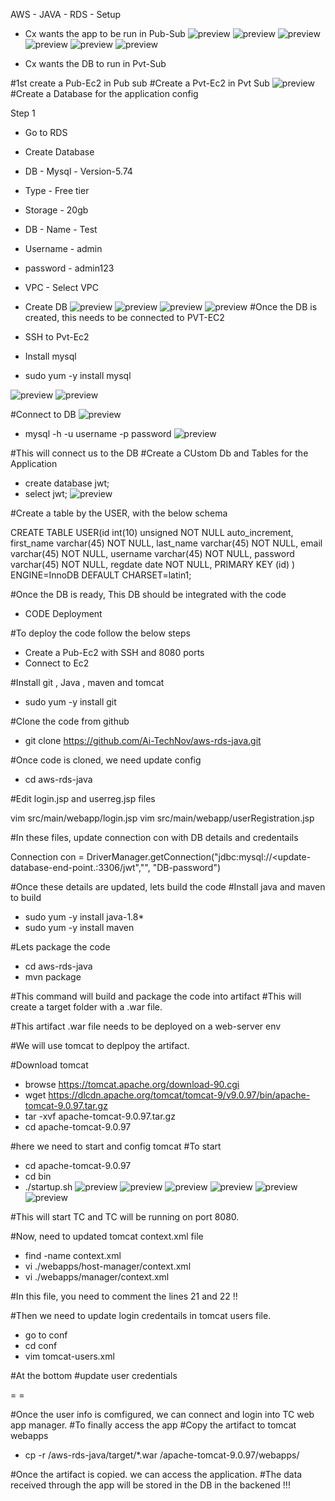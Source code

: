 AWS - JAVA - RDS - Setup

- Cx wants the app to be run in Pub-Sub
![preview](images/RDS1.png)
![preview](images/RDS2.png)
![preview](images/RDS3.png)
![preview](images/RDS4.png)
![preview](images/RDS5.png)
![preview](images/RDS6.png)

- Cx wants the DB to run in Pvt-Sub

#1st create a Pub-Ec2 in Pub sub
#Create a Pvt-Ec2 in Pvt Sub
![preview](images/RDS19.png)
#Create a Database for the application config

Step 1
- Go to RDS
- Create Database
- DB - Mysql - Version-5.74
- Type - Free tier
- Storage - 20gb
- DB - Name - Test
- Username - admin
- password - admin123
- VPC - Select VPC
- Create DB
![preview](images/RDS7.png)
![preview](images/RDS8.png)
![preview](images/RDS9.png)
![preview](images/RDS10.png)
#Once the DB is created, this needs to be connected to PVT-EC2

- SSH to Pvt-Ec2
- Install mysql 
- sudo yum -y install mysql

![preview](images/RDS11.png)
![preview](images/RDS12.png)

#Connect to DB
![preview](images/RDS21.png)
- mysql -h <data-base-end-point> -u username -p password
![preview](images/RDS10.png)

#This will connect us to the DB
#Create a CUstom Db and Tables for the Application

- create database jwt;
- select jwt;
![preview](images/RDS13.png)

#Create a table by the USER, with the below schema

CREATE TABLE USER(id int(10) unsigned NOT NULL auto_increment,
first_name varchar(45) NOT NULL,
last_name varchar(45) NOT NULL,
email varchar(45) NOT NULL,
username varchar(45) NOT NULL,
password varchar(45) NOT NULL,
regdate date NOT NULL, 
PRIMARY KEY  (id) ) ENGINE=InnoDB DEFAULT CHARSET=latin1;

#Once the DB is ready, This DB should be integrated with the code


- CODE Deployment

#To deploy the code follow the below steps

- Create a Pub-Ec2 with SSH and 8080 ports
- Connect to Ec2


#Install git , Java , maven and tomcat

- sudo yum -y install git

#Clone the code from github
- git clone https://github.com/Ai-TechNov/aws-rds-java.git

#Once code is cloned, we need update config

- cd aws-rds-java

#Edit login.jsp and userreg.jsp files

vim src/main/webapp/login.jsp
vim src/main/webapp/userRegistration.jsp

#In these files, update connection con with DB details and credentails

Connection con = DriverManager.getConnection("jdbc:mysql://<update-database-end-point.:3306/jwt","<DB-user-name>", "DB-password")

#Once these details are updated, lets build the code
#Install java and maven to build

- sudo yum -y install java-1.8*
- sudo yum -y install maven

#Lets package the code

- cd aws-rds-java
- mvn package

#This command will build and package the code into artifact
#This will create a target folder with a .war file.

#This artifact .war file needs to be deployed on a web-server env

#We will use tomcat to deplpoy the artifact. 


#Download tomcat
- browse https://tomcat.apache.org/download-90.cgi
- wget https://dlcdn.apache.org/tomcat/tomcat-9/v9.0.97/bin/apache-tomcat-9.0.97.tar.gz
- tar -xvf apache-tomcat-9.0.97.tar.gz
- cd apache-tomcat-9.0.97

#here we need to start and config tomcat
#To start

- cd apache-tomcat-9.0.97
- cd bin
- ./startup.sh
![preview](images/RDS14.png)
![preview](images/RDS15.png)
![preview](images/RDS16.png)
![preview](images/RDS17.png)
![preview](images/RDS18.png)
![preview](images/RDS20.png)

#This will start TC and TC will be running on port 8080.

#Now, need to updated tomcat context.xml file

- find -name context.xml
- vi ./webapps/host-manager/context.xml
- vi ./webapps/manager/context.xml

#In this file, you need to comment the lines 21 and 22 !!

#Then we need to update login credentails in tomcat users file.

- go to conf 
- cd conf
- vim tomcat-users.xml

#At the bottom
#update user credentials

<role-name>=
<user-name>=
</tomcat-user>

#Once the user info is comfigured, we can connect and login into TC web app manager.
#To finally access the app
#Copy the artifact to tomcat webapps

- cp -r /aws-rds-java/target/*.war /apache-tomcat-9.0.97/webapps/

#Once the artifact is copied. we can access the application.
#The data received through the app will be stored in the DB in the backened !!!